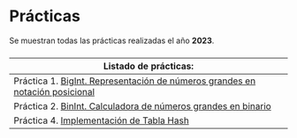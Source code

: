 # Prácticas

Se muestran todas las prácticas realizadas el año **2023**.

###
| **Listado de prácticas:** |
| --- |
| Práctica 1. [BigInt. Representación de números grandes en notación posicional](https://github.com/alu0101128894/AyEDA/tree/main/2023/p01/p01_BigInt) |
| Práctica 2. [BinInt. Calculadora de números grandes en binario](https://github.com/alu0101128894/AyEDA/tree/main/2023/p02/p02_BigInt2) |
| Práctica 4. [Implementación de Tabla Hash](https://github.com/alu0101128894/AyEDA/tree/main/2023/p04/p04_Hash) |